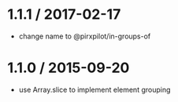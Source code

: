 
1.1.1 / 2017-02-17
==================

 * change name to @pirxpilot/in-groups-of

1.1.0 / 2015-09-20
==================

 * use Array.slice to implement element grouping
